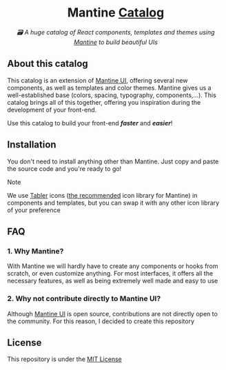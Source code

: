 <div align="center">

# Mantine [Catalog](https://mantine-catalog.com)

*🗃️ A huge catalog of React components, templates and themes using [Mantine](https://mantine.dev) to build beautiful UIs*

</div>

## About this catalog

This catalog is an extension of [Mantine UI](https://ui.mantine.dev), offering several new components, as well as templates and color themes.
Mantine gives us a well-established base (colors, spacing, typography, components,...). This catalog brings all of this together, offering
you inspiration during the development of your front-end.

Use this catalog to build your front-end **_faster_** and **_easier_**!

## Installation

You don't need to install anything other than Mantine. Just copy and paste the source code and you're ready to go!

> [!NOTE]
> We use [Tabler](https://tabler.io/icons) icons ([the recommended](https://mantine.dev/guides/icons) icon library for Mantine) in components
> and templates, but you can swap it with any other icon library of your preference

## FAQ

### 1. Why Mantine?

With Mantine we will hardly have to create any components or hooks from scratch, or even customize anything. For most interfaces, it offers all
the necessary features, as well as being extremely well made and easy to use

### 2. Why not contribute directly to Mantine UI?

Although [Mantine UI](https://github.com/mantinedev/ui.mantine.dev) is open source, contributions are not directly open to the community.
For this reason, I decided to create this repository

## License

This repository is under the [MIT License](https://github.com/willpinha/mantine-catalog?tab=MIT-1-ov-file#readme)
